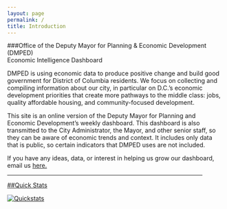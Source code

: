 ```yaml
---
layout: page
permalink: /
title: Introduction
---
```


###Office of the Deputy Mayor for Planning & Economic Development (DMPED) <br/> Economic Intelligence Dashboard

DMPED is using economic data to produce positive change and build good government for District of Columbia residents. We focus on collecting and compiling information about our city, in particular on D.C.’s economic development priorities that create more pathways to the middle class: jobs, quality affordable housing, and community-focused development.

This site is an online version of the Deputy Mayor for Planning and Economic Development’s weekly dashboard. This dashboard is also transmitted to the City Administrator, the Mayor, and other senior staff, so they can be aware of economic trends and context. It includes only data that is public, so certain indicators that DMPED uses are not included.

If you have any ideas, data, or interest in helping us grow our dashboard, email us <a href="mailto:dmped.econintel@dc.gov">here.


<hr style="width: 454px; margin:1em 0">

##Quick Stats

<script type='text/javascript' src='https://public.tableau.com/javascripts/api/viz_v1.js'></script>
<div class='tableauPlaceholder' style='width: 454px; height: 759px;'>
	<noscript>
		<a href='#'><img alt='Quickstats ' src='https:&#47;&#47;public.tableau.com&#47;static&#47;images&#47;Qu&#47;QuickStats_0&#47;Quickstats&#47;1_rss.png' style='border: none' /></a>
	</noscript>
	<object class='tableauViz' width='454' height='759' style='display:none;'>
		<param name='host_url' value='https%3A%2F%2Fpublic.tableau.com%2F' /> 
		<param name='site_root' value='' />
		<param name='name' value='QuickStats_0&#47;Quickstats' />
		<param name='tabs' value='no' />
		<param name='toolbar' value='yes' />
		<param name='static_image' value='https:&#47;&#47;public.tableau.com&#47;static&#47;images&#47;Qu&#47;QuickStats_0&#47;Quickstats&#47;1.png' /> 
		<param name='animate_transition' value='yes' />
		<param name='display_static_image' value='yes' />
		<param name='display_spinner' value='yes' />
		<param name='display_overlay' value='yes' />
		<param name='display_count' value='yes' />
		<param name='showVizHome' value='no' />
		<param name='showTabs' value='y' />
		<param name='bootstrapWhenNotified' value='true' />
	</object>
</div>

